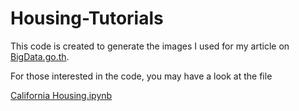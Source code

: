 # Housing-Tutorials
 
This code is created to generate the images I used for my article on [BigData.go.th](https://bigdata.go.th/big-data-101/latlong-feature-engineering/).

For those interested in the code, you may have a look at the file

[California Housing.ipynb](https://github.com/primavista40/Housing-Tutorials/blob/3e484ed56ceb47b885e4b75957b7320e8b278694/California%20Housing.ipynb)

